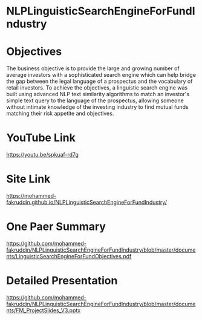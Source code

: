 # NLPLinguisticSearchEngineForFundIndustry
# Objectives
The business objective is to provide the large and growing number of average investors with a sophisticated search engine which can help bridge the gap between the legal language of a prospectus and the vocabulary of retail investors. To achieve the objectives, a linguistic search engine was built using advanced NLP text similarity algorithms to match an investor's simple text query to the language of the prospectus, allowing someone without intimate knowledge of the investing industry to find mutual funds matching their risk appetite and objectives.
# YouTube Link
https://youtu.be/spkuaf-rd7g
# Site Link
https://mohammed-fakruddin.github.io/NLPLinguisticSearchEngineForFundIndustry/
# One Paer Summary
https://github.com/mohammed-fakruddin/NLPLinguisticSearchEngineForFundIndustry/blob/master/documents/LinguisticSearchEngineForFundObjectives.pdf

# Detailed Presentation
https://github.com/mohammed-fakruddin/NLPLinguisticSearchEngineForFundIndustry/blob/master/documents/FM_ProjectSlides_V3.pptx
